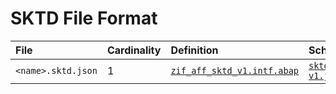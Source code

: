 # SKTD File Format

File | Cardinality | Definition | Schema | Example
:--- | :---  | :--- | :--- | :---
`<name>.sktd.json` | 1 | [`zif_aff_sktd_v1.intf.abap`](./type/zif_aff_sktd_v1.intf.abap) | [`sktd-v1.json`](./sktd-v1.json) | [`z_aff_example_sktd.sktd.json`](./examples/z_aff_example_sktd.sktd.en.json)
